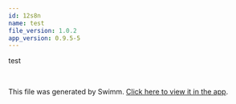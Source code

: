 ```yaml
---
id: 12s8n
name: test
file_version: 1.0.2
app_version: 0.9.5-5
---
```


test

<br/>

This file was generated by Swimm. [Click here to view it in the app](http://localhost:5000/repos/Z2l0aHViJTNBJTNBYXplcm90aGNvcmUtd290bGslM0ElM0FtYW96U3dpbW0=/docs/12s8n).